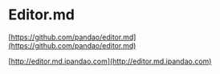 # Editor.md

[https://github.com/pandao/editor.md](https://github.com/pandao/editor.md)

[http://editor.md.ipandao.com](http://editor.md.ipandao.com)
